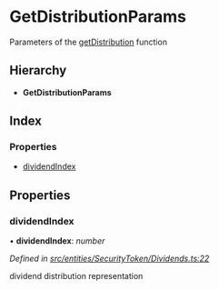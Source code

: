 # GetDistributionParams

Parameters of the [getDistribution](../classes/_entities_securitytoken_dividends_.dividends.md#getdistribution) function

## Hierarchy

* **GetDistributionParams**

## Index

### Properties

* [dividendIndex](../interfaces/_entities_securitytoken_dividends_.getdistributionparams.md#dividendindex)

## Properties

### dividendIndex

• **dividendIndex**: _number_

_Defined in_ [_src/entities/SecurityToken/Dividends.ts:22_](https://github.com/PolymathNetwork/polymath-sdk/blob/e8bbc1e/src/entities/SecurityToken/Dividends.ts#L22)

dividend distribution representation

